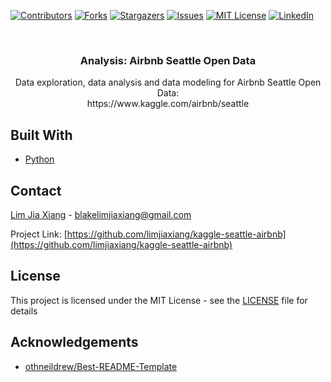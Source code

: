 [![Contributors][contributors-shield]][contributors-url]
[![Forks][forks-shield]][forks-url]
[![Stargazers][stars-shield]][stars-url]
[![Issues][issues-shield]][issues-url]
[![MIT License][license-shield]][license-url]
[![LinkedIn][linkedin-shield]][linkedin-url]


<!-- PROJECT LOGO -->
<br />
<p align="center">  
  <h3 align="center">Analysis: Airbnb Seattle Open Data</h3>

  <p align="center">
     Data exploration, data analysis and data modeling for Airbnb Seattle Open Data:
     <br>
     https://www.kaggle.com/airbnb/seattle
  </p>
</p>


## Built With
* [Python](https://www.python.org)
  
<!-- CONTACT -->
## Contact

[Lim Jia Xiang](https://linkedin.com/in/limjiaxiang) - blakelimjiaxiang@gmail.com

Project Link: [https://github.com/limjiaxiang/kaggle-seattle-airbnb](https://github.com/limjiaxiang/kaggle-seattle-airbnb)

## License

This project is licensed under the MIT License - see the [LICENSE](LICENSE) file for details

<!-- ACKNOWLEDGEMENTS -->
## Acknowledgements
* [othneildrew/Best-README-Template](https://github.com/othneildrew/Best-README-Template/blob/master/README.md)


<!-- MARKDOWN LINKS & IMAGES -->
<!-- https://www.markdownguide.org/basic-syntax/#reference-style-links -->
[contributors-shield]: https://img.shields.io/github/contributors/limjiaxiang/kaggle-seattle-airbnb.svg?style=flat-square
[contributors-url]: https://github.com/limjiaxiang/kaggle-seattle-airbnb/graphs/contributors
[forks-shield]: https://img.shields.io/github/forks/limjiaxiang/kaggle-seattle-airbnb.svg?style=flat-square
[forks-url]: https://github.com/limjiaxiang/kaggle-seattle-airbnb/network/members
[stars-shield]: https://img.shields.io/github/stars/limjiaxiang/kaggle-seattle-airbnb.svg?style=flat-square
[stars-url]: https://github.com/limjiaxiang/kaggle-seattle-airbnb/stargazers
[issues-shield]: https://img.shields.io/github/issues/limjiaxiang/kaggle-seattle-airbnb.svg?style=flat-square
[issues-url]: https://github.com/limjiaxiang/kaggle-seattle-airbnb/issues
[license-shield]: https://img.shields.io/github/license/limjiaxiang/kaggle-seattle-airbnb.svg?style=flat-square
[license-url]: https://github.com/limjiaxiang/kaggle-seattle-airbnb/blob/master/LICENSE.txt
[linkedin-shield]: https://img.shields.io/badge/-LinkedIn-black.svg?style=flat-square&logo=linkedin&colorB=555
[linkedin-url]: https://linkedin.com/in/limjiaxiang
